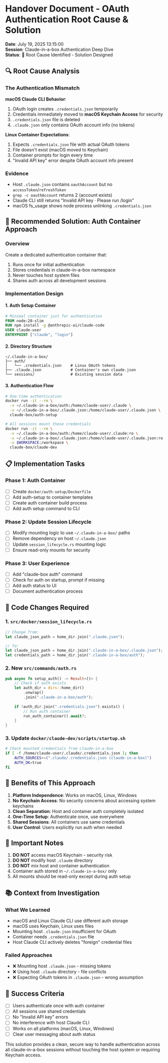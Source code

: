 # Handover Document - OAuth Authentication Root Cause & Solution

**Date**: July 19, 2025 13:15:00  
**Session**: Claude-in-a-box Authentication Deep Dive  
**Status**: 🎯 Root Cause Identified - Solution Designed

## 🔍 Root Cause Analysis

### The Authentication Mismatch

**macOS Claude CLI Behavior**:
1. OAuth login creates `.credentials.json` temporarily
2. Credentials immediately moved to **macOS Keychain Access** for security
3. `.credentials.json` file is deleted
4. `.claude.json` only contains OAuth account info (no tokens)

**Linux Container Expectations**:
1. Expects `.credentials.json` file with actual OAuth tokens
2. File doesn't exist (macOS moved to Keychain)
3. Container prompts for login every time
4. "Invalid API key" error despite OAuth account info present

### Evidence
- Host `.claude.json` contains `oauthAccount` but no `accessToken`/`refreshToken`
- `grep -c oauthAccount` returns 2 (account exists)
- Claude CLI still returns "Invalid API key · Please run /login"
- macOS fs_usage shows node process unlinking `.credentials.json`

## 🎯 Recommended Solution: Auth Container Approach

### Overview
Create a dedicated authentication container that:
1. Runs once for initial authentication
2. Stores credentials in claude-in-a-box namespace
3. Never touches host system files
4. Shares auth across all development sessions

### Implementation Design

#### 1. Auth Setup Container
```dockerfile
# Minimal container just for authentication
FROM node:20-slim
RUN npm install -g @anthropic-ai/claude-code
USER claude-user
ENTRYPOINT ["claude", "login"]
```

#### 2. Directory Structure
```
~/.claude-in-a-box/
├── auth/
│   └── .credentials.json    # Linux OAuth tokens
├── .claude.json             # Container's own claude.json
└── sessions/                # Existing session data
```

#### 3. Authentication Flow
```bash
# One-time authentication
docker run -it --rm \
  -v ~/.claude-in-a-box/auth:/home/claude-user/.claude \
  -v ~/.claude-in-a-box/.claude.json:/home/claude-user/.claude.json \
  claude-box/auth-setup

# All sessions mount these credentials
docker run -it --rm \
  -v ~/.claude-in-a-box/auth:/home/claude-user/.claude:ro \
  -v ~/.claude-in-a-box/.claude.json:/home/claude-user/.claude.json:ro \
  -v $WORKSPACE:/workspace \
  claude-box/claude-dev
```

## 📋 Implementation Tasks

### Phase 1: Auth Container
- [ ] Create `docker/auth-setup/Dockerfile`
- [ ] Add auth-setup to container templates
- [ ] Create auth container build process
- [ ] Add auth setup command to CLI

### Phase 2: Update Session Lifecycle
- [ ] Modify mounting logic to use `~/.claude-in-a-box/` paths
- [ ] Remove dependency on host `~/.claude.json`
- [ ] Update `session_lifecycle.rs` mounting logic
- [ ] Ensure read-only mounts for security

### Phase 3: User Experience
- [ ] Add "claude-box auth" command
- [ ] Check for auth on startup, prompt if missing
- [ ] Add auth status to UI
- [ ] Document authentication process

## 🔧 Code Changes Required

### 1. `src/docker/session_lifecycle.rs`
```rust
// Change from:
let claude_json_path = home_dir.join(".claude.json");

// To:
let claude_json_path = home_dir.join(".claude-in-a-box/.claude.json");
let credentials_path = home_dir.join(".claude-in-a-box/auth");
```

### 2. New `src/commands/auth.rs`
```rust
pub async fn setup_auth() -> Result<()> {
    // Check if auth exists
    let auth_dir = dirs::home_dir()
        .unwrap()
        .join(".claude-in-a-box/auth");
    
    if !auth_dir.join(".credentials.json").exists() {
        // Run auth container
        run_auth_container().await?;
    }
}
```

### 3. Update `docker/claude-dev/scripts/startup.sh`
```bash
# Check mounted credentials from claude-in-a-box
if [ -f /home/claude-user/.claude/.credentials.json ]; then
    AUTH_SOURCES+=(".claude/.credentials.json (claude-in-a-box)")
    AUTH_OK=true
fi
```

## 🎯 Benefits of This Approach

1. **Platform Independence**: Works on macOS, Linux, Windows
2. **No Keychain Access**: No security concerns about accessing system keychains
3. **Clean Separation**: Host and container auth completely isolated
4. **One-Time Setup**: Authenticate once, use everywhere
5. **Shared Sessions**: All containers use same credentials
6. **User Control**: Users explicitly run auth when needed

## 🚨 Important Notes

1. **DO NOT** access macOS Keychain - security risk
2. **DO NOT** modify host `.claude` directory
3. **DO NOT** mix host and container authentication
4. Container auth stored in `~/.claude-in-a-box/` only
5. All mounts should be read-only except during auth setup

## 📚 Context from Investigation

### What We Learned
- macOS and Linux Claude CLI use different auth storage
- macOS uses Keychain, Linux uses files
- Mounting host `.claude.json` insufficient for OAuth
- Container needs `.credentials.json` file
- Host Claude CLI actively deletes "foreign" credential files

### Failed Approaches
- ❌ Mounting host `.claude.json` - missing tokens
- ❌ Using host `.claude` directory - file conflicts  
- ❌ Expecting OAuth tokens in `.claude.json` - wrong assumption

## 🎯 Success Criteria

- [ ] Users authenticate once with auth container
- [ ] All sessions use shared credentials
- [ ] No "Invalid API key" errors
- [ ] No interference with host Claude CLI
- [ ] Works on all platforms (macOS, Linux, Windows)
- [ ] Clear user messaging about auth status

This solution provides a clean, secure way to handle authentication across all claude-in-a-box sessions without touching the host system or requiring Keychain access.